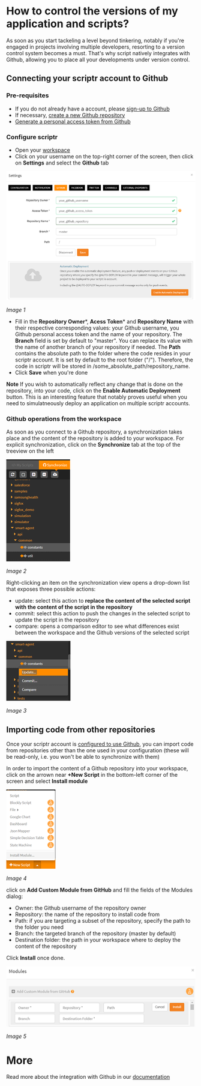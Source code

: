 # How to control the versions of my application and scripts?

As soon as you start tackeling a level beyond tinkering, notably if you're engaged in projects involving multiple developers, resorting to a version control system becomes a must. That's why script natively integrates with Github, allowing you to place all your developments under version control.

## Connecting your scriptr account to Github

### Pre-requisites

- If you do not already have a account, please [sign-up to Github](https://github.com/) 
- If necessary, [create a new Github repository](https://help.github.com/articles/create-a-repo/)
- [Generate a personal access token from Github](https://help.github.com/articles/creating-a-personal-access-token-for-the-command-line/)

### Configure scriptr

- Open your [workspace](https://www.scriptr.io/workspace)
- Click on your username on the top-right corner of the screen, then click on **Settings** and select the **Github** tab

![Github configuration](./images/github_settings.png)

*Image 1*

- Fill in the **Repository Owner***, **Acess Token*** and **Repository Name** with their respective corresponding values: your Github username, you Github personal access token and the name of your repository. The **Branch** field is set by default to "master". You can replace its value with the name of another branch of your repository if needed. The **Path** contains the absolute path to the folder where the code resides in your scriptr account. It is set by default to the root folder ("/"). Therefore, the code in scriptr will be stored in /some_absolute_path/repository_name.
- Click **Save** when you're done

**Note**
If you wish to automatically reflect any change that is done on the repository, into your code, click on the **Enable Automatic Deployment** button. This is an interesting feature that notably proves useful when you need to simulatneously deploy an application on multiple scriptr accounts. 

### Github operations from the workspace

As soon as you connect to a Github repository, a synchronization takes place and the content of the repository is added to your workspace. For explicit synchronization, click on the **Synchronize** tab at the top of the treeview on the left

![Github synchronization](./images/syncrhonize_tab.png)

*Image 2*

Right-clicking an item on the synchronization view opens a drop-down list that exposes three possible actions:

- update: select this action to **replace the content of the selected script with the content of the script in the repository** 
- commit: select this action to push the changes in the selected script to update the script in the repository 
- compare: opens a comparison editor to see what differences exist between the workspace and the Github versions of the selected script

![Github actions](./images/git_actions.png)

*Image 3*

## Importing code from other repositories

Once your scriptr account is [configured to use Github](./version_control.md#connecting-your-scriptr-account-to-github), you can import code from repositories other than the one used in your configuration (these will be read-only, i.e. you won't be able to synchronize with them)

In order to import the content of a Github repository into your workspace, click on the arrown near **+New Script** in the bottom-left corner of the screen and select **Install module**

![Install module](./images/install_module.png)

*Image 4*

click on **Add Custom Module from GitHub**  and fill the fields of the Modules dialog: 

- Owner: the Github username of the repository owner
- Repository: the name of the repository to install code from
- Path: if you are targeting a subset of the repository, specify the path to the folder you need
- Branch: the targeted branch of the repository (master by default)
- Destination folder: the path in your workspace where to deploy the content of the repository

Click **Install** once done.

![Configure installation](./images/import_repo.png)

*Image 5*

# More 

Read more about the integration with Github in our [documentation](https://www.scriptr.io/documentation#documentation-github)
